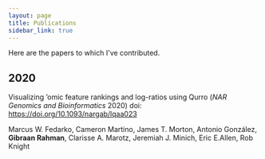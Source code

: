 ```yaml
---
layout: page
title: Publications
sidebar_link: true
---
```


Here are the papers to which I've contributed.

## 2020

Visualizing ’omic feature rankings and log-ratios using Qurro (*NAR Genomics and Bioinformatics* 2020) doi: <https://doi.org/10.1093/nargab/lqaa023>

Marcus W. Fedarko, Cameron Martino, James T. Morton, Antonio González, **Gibraan Rahman**, Clarisse A. Marotz, Jeremiah J. Minich, Eric E.Allen, Rob Knight

